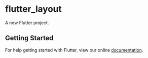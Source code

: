# flutter_layout

A new Flutter project.

## Getting Started

For help getting started with Flutter, view our online
[documentation](https://flutter.io/).
